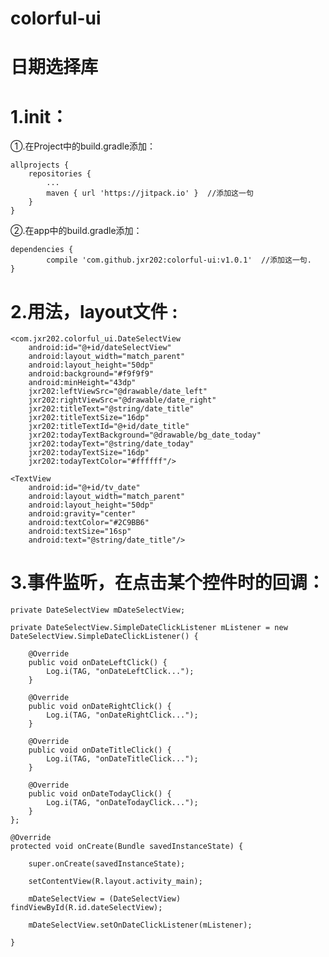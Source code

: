 # colorful-ui

# 日期选择库



# 1.init：

①.在Project中的build.gradle添加：

	allprojects {
		repositories {
			...
			maven { url 'https://jitpack.io' }	//添加这一句
		}
	}
	
②.在app中的build.gradle添加：

	dependencies {
	        compile 'com.github.jxr202:colorful-ui:v1.0.1'	//添加这一句.
	}
	
	
# 2.用法，layout文件 :

<LinearLayout
    xmlns:android="http://schemas.android.com/apk/res/android"
    xmlns:jxr202="http://schemas.android.com/apk/res-auto"
    android:layout_width="match_parent"
    android:layout_height="match_parent"
    android:background="#eeeeee"
    android:orientation="vertical" >

    <com.jxr202.colorful_ui.DateSelectView
        android:id="@+id/dateSelectView"
        android:layout_width="match_parent"
        android:layout_height="50dp"
        android:background="#f9f9f9"
        android:minHeight="43dp"
        jxr202:leftViewSrc="@drawable/date_left"
        jxr202:rightViewSrc="@drawable/date_right"
        jxr202:titleText="@string/date_title"
        jxr202:titleTextSize="16dp"
        jxr202:titleTextId="@+id/date_title"
        jxr202:todayTextBackground="@drawable/bg_date_today"
        jxr202:todayText="@string/date_today"
        jxr202:todayTextSize="16dp"
        jxr202:todayTextColor="#ffffff"/>

    <TextView
        android:id="@+id/tv_date"
        android:layout_width="match_parent"
        android:layout_height="50dp"
        android:gravity="center"
        android:textColor="#2C9BB6"
        android:textSize="16sp"
        android:text="@string/date_title"/>

</LinearLayout >

		
	
# 3.事件监听，在点击某个控件时的回调：

    private DateSelectView mDateSelectView;

    private DateSelectView.SimpleDateClickListener mListener = new DateSelectView.SimpleDateClickListener() {

        @Override
        public void onDateLeftClick() {
            Log.i(TAG, "onDateLeftClick...");
        }

        @Override
        public void onDateRightClick() {
            Log.i(TAG, "onDateRightClick...");
        }

        @Override
        public void onDateTitleClick() {
            Log.i(TAG, "onDateTitleClick...");
        }

        @Override
        public void onDateTodayClick() {
            Log.i(TAG, "onDateTodayClick...");
        }
    };

    @Override
    protected void onCreate(Bundle savedInstanceState) {

        super.onCreate(savedInstanceState);

        setContentView(R.layout.activity_main);

        mDateSelectView = (DateSelectView) findViewById(R.id.dateSelectView);

        mDateSelectView.setOnDateClickListener(mListener);

    }
	
	
	
	